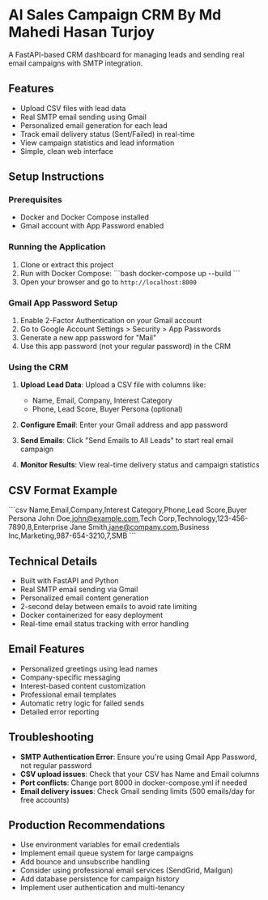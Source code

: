 # AI Sales Campaign CRM By Md Mahedi Hasan Turjoy

A FastAPI-based CRM dashboard for managing leads and sending real email campaigns with SMTP integration.

## Features

- Upload CSV files with lead data
- Real SMTP email sending using Gmail
- Personalized email generation for each lead
- Track email delivery status (Sent/Failed) in real-time
- View campaign statistics and lead information
- Simple, clean web interface

## Setup Instructions

### Prerequisites

- Docker and Docker Compose installed
- Gmail account with App Password enabled

### Running the Application

1. Clone or extract this project
2. Run with Docker Compose:
   \`\`\`bash
   docker-compose up --build
   \`\`\`
3. Open your browser and go to `http://localhost:8000`

### Gmail App Password Setup

1. Enable 2-Factor Authentication on your Gmail account
2. Go to Google Account Settings > Security > App Passwords
3. Generate a new app password for "Mail"
4. Use this app password (not your regular password) in the CRM

### Using the CRM

1. **Upload Lead Data**: Upload a CSV file with columns like:
   - Name, Email, Company, Interest Category
   - Phone, Lead Score, Buyer Persona (optional)

2. **Configure Email**: Enter your Gmail address and app password

3. **Send Emails**: Click "Send Emails to All Leads" to start real email campaign

4. **Monitor Results**: View real-time delivery status and campaign statistics

## CSV Format Example

\`\`\`csv
Name,Email,Company,Interest Category,Phone,Lead Score,Buyer Persona
John Doe,john@example.com,Tech Corp,Technology,123-456-7890,8,Enterprise
Jane Smith,jane@company.com,Business Inc,Marketing,987-654-3210,7,SMB
\`\`\`

## Technical Details

- Built with FastAPI and Python
- Real SMTP email sending via Gmail
- Personalized email content generation
- 2-second delay between emails to avoid rate limiting
- Docker containerized for easy deployment
- Real-time email status tracking with error handling

## Email Features

- Personalized greetings using lead names
- Company-specific messaging
- Interest-based content customization
- Professional email templates
- Automatic retry logic for failed sends
- Detailed error reporting

## Troubleshooting

- **SMTP Authentication Error**: Ensure you're using Gmail App Password, not regular password
- **CSV upload issues**: Check that your CSV has Name and Email columns
- **Port conflicts**: Change port 8000 in docker-compose.yml if needed
- **Email delivery issues**: Check Gmail sending limits (500 emails/day for free accounts)

## Production Recommendations

- Use environment variables for email credentials
- Implement email queue system for large campaigns
- Add bounce and unsubscribe handling
- Consider using professional email services (SendGrid, Mailgun)
- Add database persistence for campaign history
- Implement user authentication and multi-tenancy
